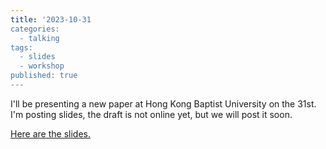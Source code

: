 ```yaml
---
title: '2023-10-31
categories:
  - talking
tags:
  - slides
  - workshop
published: true
---
```


I'll be presenting a new paper at Hong Kong Baptist University on the 31st. I'm posting slides, the draft is not online yet, but we will post it soon.

[Here are the slides.](https://arthurhowardmorris.github.io/assets/slides/kmms/kmms.pdf) 

<!-- permalink: "/resources/install_reghdfe.html" -->
